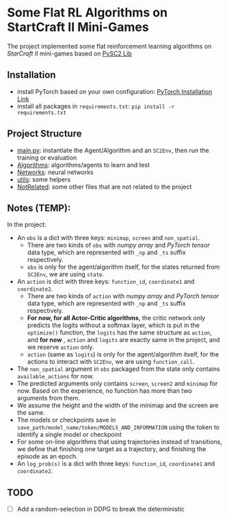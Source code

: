 # Some Flat RL Algorithms on StartCraft II Mini-Games

The project implemented some flat reinforcement learning algorithms on *StarCraft II* mini-games based
on [PySC2 Lib](https://github.com/deepmind/pysc2)

## Installation

* install PyTorch based on your own configuration: [PyTorch Installation Link](https://pytorch.org/get-started/)
* install all packages in `requirements.txt`: `pip install -r requirements.txt`

## Project Structure

- [main.py](./main.py): instantiate the Agent/Algorithm and an `SC2Env`, then run the training or evaluation
- [Algorithms](./Algorithms/): algorithms/agents to learn and test
- [Networks](./Networks/): neural networks
- [utils](./utils/): some helpers
- [NotRelated](./NotRelated/): some other files that are not related to the project

## Notes (TEMP):

In the project:

- An `obs` is a dict with three keys: `minimap`, `screen` and `non_spatial`.
    - There are two kinds of `obs` with *numpy array* and *PyTorch tensor* data type, which are represented with `_np`
      and `_ts` suffix respectively.
    - `obs` is only for the agent/algorithm itself, for the states returned from `SC2Env`, we are using `state`.
- An `action` is dict with three keys: `function_id`, `coordinate1` and `coordinate2`.
    - There are two kinds of `action` with *numpy array* and *PyTorch tensor* data type, which are represented
      with `_np` and `_ts` suffix respectively.
    - **For now, for all Actor-Critic algorithms**, the critic network only predicts the logits without a softmax layer,
      which is put in the `optimize()` function, the `logits` has the same structure as `action`, and **for now**
      , `action` and `logits` are exactly same in the project, and we reserve `action` only.
    - `action` (same as `logits`) is only for the agent/algorithm itself, for the actions to interact with `SC2Env`, we
      are using `function_call`.
- The `non_spatial` argument in `obs` packaged from the state only contains `available_actions` for now.
- The predicted arguments only contains `screen`, `screen2` and `minimap` for now. Based on the experience, no function
  has more than two arguments from them.
- We assume the height and the width of the minimap and the screen are the same.
- The models or checkpoints save in `save_path/model_name/token/MODELS_AND_INFORMATION` using the token to identify a
  single model or checkpoint
- For some on-line algorithms that using trajectories instead of transitions, we define that finishing one target as a
  trajectory, and finishing the episode as an epoch.
- An `log_prob(s)` is a dict with three keys: `function_id`, `coordinate1` and `coordinate2`.


## TODO

- [ ] Add a random-selection in DDPG to break the deterministic